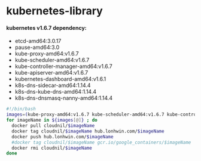 # kubernetes-library

#### kubernetes v1.6.7 dependency:
- etcd-amd64:3.0.17
- pause-amd64:3.0
- kube-proxy-amd64:v1.6.7 
- kube-scheduler-amd64:v1.6.7
- kube-controller-manager-amd64:v1.6.7 
- kube-apiserver-amd64:v1.6.7
- kubernetes-dashboard-amd64:v1.6.1
- k8s-dns-sidecar-amd64:1.14.4
- k8s-dns-kube-dns-amd64:1.14.4
- k8s-dns-dnsmasq-nanny-amd64:1.14.4

```bash
#!/bin/bash
images=(kube-proxy-amd64:v1.6.7 kube-scheduler-amd64:v1.6.7 kube-controller-manager-amd64:v1.6.7 kube-apiserver-amd64:v1.6.7 etcd-amd64:3.0.17 pause-amd64:3.0 kubernetes-dashboard-amd64:v1.6.1 k8s-dns-sidecar-amd64:1.14.4 k8s-dns-kube-dns-amd64:1.14.4 k8s-dns-dnsmasq-nanny-amd64:1.14.4)
for imageName in ${images[@]} ; do
  docker pull cloudnil/$imageName
  docker tag cloudnil/$imageName hub.lonhwin.com/$imageName
  docker push hub.lonhwin.com/$imageName
  #docker tag cloudnil/$imageName gcr.io/google_containers/$imageName
  docker rmi cloudnil/$imageName
done
```
